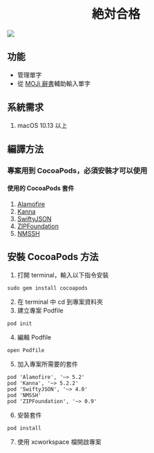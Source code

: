 <span align="center">

# 絶対合格

</span>
<span align="center">
<img src="https://theyus.asuscomm.com/JJY/zettaigoukaku.png" align="center">
</span>

## 功能
- 管理單字
- 從 [MOJi 辭書](https://www.mojidict.com)輔助輸入單字

## 系統需求
1. macOS 10.13 以上

## 編譯方法
### 專案用到 CocoaPods，必須安裝才可以使用
#### 使用的 CocoaPods 套件
1. [Alamofire](https://github.com/Alamofire/Alamofire)
2. [Kanna](https://github.com/tid-kijyun/Kanna)
3. [SwiftyJSON](https://github.com/SwiftyJSON/SwiftyJSON)
4. [ZIPFoundation](https://github.com/weichsel/ZIPFoundation)
5. [NMSSH](https://github.com/NMSSH/NMSSH)

## 安裝 CocoaPods 方法
1. 打開 terminal，輸入以下指令安裝
```console
sudo gem install cocoapods
```
2. 在 terminal 中 cd 到專案資料夾
3. 建立專案 Podfile
```console
pod init
```
4. 編輯 Podfile
```console
open Podfile
```
5. 加入專案所需要的套件
```console
pod 'Alamofire', '~> 5.2'
pod 'Kanna', '~> 5.2.2'
pod 'SwiftyJSON', '~> 4.0'
pod 'NMSSH'
pod 'ZIPFoundation', '~> 0.9'
```
6. 安裝套件
```console
pod install
```
7. 使用 xcworkspace 檔開啟專案
